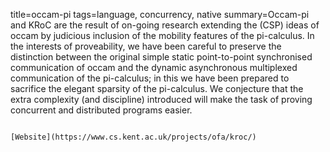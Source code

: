 title=occam-pi
tags=language, concurrency, native
summary=Occam-pi and KRoC are the result of on-going research extending the (CSP) ideas of occam by judicious inclusion of the mobility features of the pi-calculus. In the interests of proveability, we have been careful to preserve the distinction between the original simple static point-to-point synchronised communication of occam and the dynamic asynchronous multiplexed communication of the pi-calculus; in this we have been prepared to sacrifice the elegant sparsity of the pi-calculus. We conjecture that the extra complexity (and discipline) introduced will make the task of proving concurrent and distributed programs easier.
~~~~~~

[Website](https://www.cs.kent.ac.uk/projects/ofa/kroc/)
